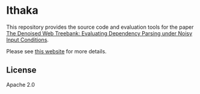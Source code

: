 # Ithaka

This repository provides the source code and evaluation tools for the paper [The Denoised Web Treebank: Evaluating Dependency Parsing under Noisy Input Conditions](http://jodaiber.de/DenoisedWebTreebank/).

Please see [this website](http://jodaiber.de/DenoisedWebTreebank/) for more details.

## License

Apache 2.0
